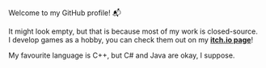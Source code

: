 Welcome to my GitHub profile! :mailbox_with_mail:

It might look empty, but that is because most of my work is closed-source.<br>
I develop games as a hobby, you can check them out on my [**itch.io page**](https://majikgames.itch.io/)!

My favourite language is C++, but C# and Java are okay, I suppose.
